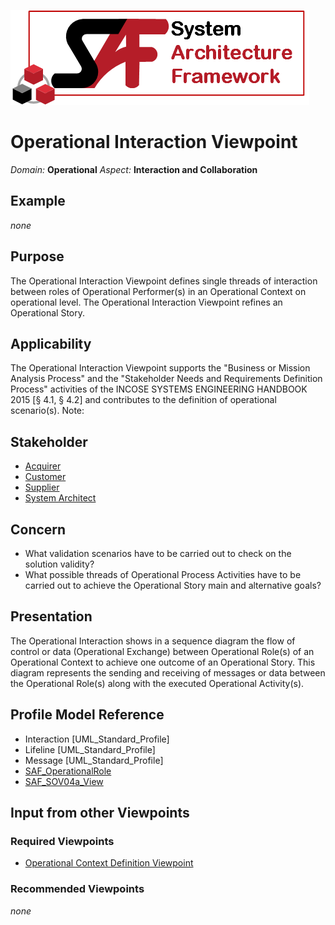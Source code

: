 ![System Architecture Framework](../graphics/Logo_SAF.png)
# Operational Interaction Viewpoint
*Domain:* **Operational** *Aspect:* **Interaction and Collaboration**
## Example
*none*
## Purpose
The Operational Interaction Viewpoint defines single threads of interaction between roles of Operational Performer(s) in an Operational Context on operational level. The Operational Interaction Viewpoint refines an Operational Story.
## Applicability
The Operational Interaction Viewpoint supports the "Business or Mission Analysis Process" and the "Stakeholder Needs and Requirements Definition Process" activities of the INCOSE SYSTEMS ENGINEERING HANDBOOK 2015 [§ 4.1, § 4.2] and contributes to the definition of operational scenario(s).
Note:
## Stakeholder
* [Acquirer](../stakeholders.md#Acquirer)
* [Customer](../stakeholders.md#Customer)
* [Supplier](../stakeholders.md#Supplier)
* [System Architect](../stakeholders.md#System-Architect)
## Concern
* What validation scenarios have to be carried out to check on the solution validity?
* What possible threads of Operational Process Activities have to be carried out to achieve the Operational Story main and alternative goals?
## Presentation
The Operational Interaction shows in a sequence diagram the flow of control or data (Operational Exchange) between Operational Role(s) of an Operational Context to achieve one outcome of an Operational Story. This diagram represents the sending and receiving of messages or data between the Operational Role(s) along with the executed Operational Activity(s).

## Profile Model Reference
* Interaction [UML_Standard_Profile]
* Lifeline [UML_Standard_Profile]
* Message [UML_Standard_Profile]
* [SAF_OperationalRole](../stereotypes.md#SAF_OperationalRole)
* [SAF_SOV04a_View](../stereotypes.md#SAF_SOV04a_View)
## Input from other Viewpoints
### Required Viewpoints
* [Operational Context Definition Viewpoint](Operational-Context-Definition-Viewpoint.md)
### Recommended Viewpoints
*none*
